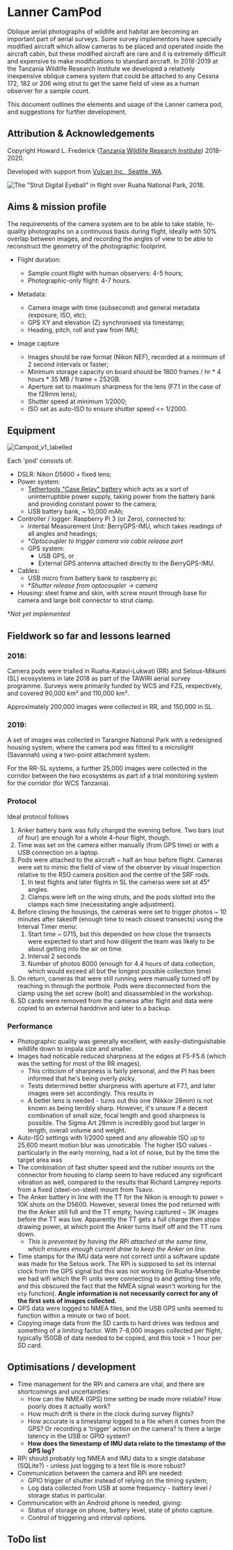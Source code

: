 # Lanner CamPod

Oblique aerial photographs of wildlife and habitat are becoming an important part of aerial surveys. Some survey implementors have specially modified aircraft which allow cameras to be placed and operated  inside the aircraft cabin, but these modified aircraft are rare and it is extremely difficult and expensive to make modifications to standard aircraft. In 2018-2019 at the Tanzania Wildlife Research Institute we developed a relatively inexpensive oblique camera system that could be attached to any Cessna 172, 182 or 206 wing strut to get the same field of view as a human observer for a sample count. 

This document outlines the elements and usage of the Lanner camera pod, and suggestions for further development. 

## Attribution & Acknowledgements

Copyright Howard L. Frederick ([Tanzania Wildlife Research Institute](https://www.tawiri.or.tz)) 2018-2020.

Developed with support from [Vulcan Inc., Seattle, WA](https://www.vulcan.com/). 

![The "Strut Digital Eyeball" in flight over Ruaha National Park, 2018.](resources/A%20E4_180304632.jpg)

## Aims & mission profile

The requirements of the camera system are to be able to take stable, hi-quality photographs on a continuous basis during flight, ideally with 50% overlap between images, and recording the angles of view to be able to reconstruct the geometry of the photographic footprint.

* Flight duration: 
  * Sample count flight with human observers: 4-5 hours;
  * Photographic-only flight: 4-7 hours.
* Metadata:
  * Camera image with time (subsecond) and general metadata (exposure, ISO, etc);
  * GPS XY and elevation (Z) synchronised via timestamp;
  * Heading, pitch, roll and yaw from IMU;

* Image capture
  * Images should be raw format (Nikon NEF), recorded at a minimum of 2 second intervals or faster;
  * Minimum storage capacity on board should be 1800 frames / hr * 4 hours * 35 MB / frame = 252GB.
  * Aperture set to maximum sharpness for the lens (F7.1 in the case of the f28mm lens);
  * Shutter speed at minimum 1/2000;
  * ISO set as auto-ISO to ensure shutter speed <= 1/2000. 



## Equipment

![Campod_v1_labelled](resources/Campod_v1_labelled.jpg)

Each 'pod' consists of:

* DSLR: Nikon D5600 + fixed lens;
* Power system:
    * [Tethertools "Case Relay" battery](https://www.tethertools.com/product-category/power-management/case-relay-camera-power/) which acts as a sort of uninterruptible power supply, taking power from the battery bank and providing constant power to the camera;
    * USB battery bank, ~ 10,000 mAh;
* Controller / logger: Raspberry Pi 3 (or Zero), connected to:
    * Intertial Measurement Unit: BerryGPS-IMU, which takes readings of all angles and headings;
    * **Optocoupler to trigger camera via cable release port*
    * GPS system:
      * USB GPS, or
      * External GPS antenna attached directly to the BerryGPS-IMU.
* Cables:
    * USB micro from battery bank to raspberry pi;
    * **Shutter release from optocoupler -> camera*
* Housing: steel frame and skin, with screw mount through base for camera and large bolt connector to strut clamp. 

**Not yet implemented*

## Fieldwork so far and lessons learned

### 2018:

Camera pods were trialled in Ruaha-Katavi-Lukwati (RR) and Selous-Mikumi (SL) ecosystems in late 2018 as part of the TAWIRI aerial survey programme. Surveys were primarily funded by WCS and FZS, respectively, and covered 90,000 km² and 110,000 km².

Approximately 200,000 images were collected in RR, and 150,000 in SL.

### 2019:

A set of images was collected in Tarangire National Park with a redesigned housing system, where the camera pod was fitted to a microlight (Savannah) using a two-point attachment system.

For the RR-SL systems, a further 25,000 images were collected in the corridor between the two ecosystems as part of a trial monitoring system for the corridor (for WCS Tanzania).

### Protocol

Ideal protocol follows

1. Anker battery bank was fully charged the evening before. Two bars (out of four) are enough for a whole 4-hour flight, though.
2. Time was set on the camera either manually (from GPS time) or with a USB connection on a laptop. 
3. Pods were attached to the aircraft ~ half an hour before flight. Cameras were set to mimic the field of view of the observer by visual inspection relative to the RSO camera position and the centre of the SRF rods.
   1. In test flights and later flights in SL the cameras were set at 45° angles.
   2. Clamps were left on the wing struts, and the pods slotted into the clamps each time (necessitating angle adjustment).
4. Before closing the housings, the cameras were set to trigger photos ~ 10 minutes after takeoff (enough time to reach closest transects) using the Interval Timer menu:
   1. Start time ~ 0715, but this depended on how close the transects were expected to start and how diligent the team was likely to be about getting into the air on time.
   2. Interval 2 seconds
   3. Number of photos 8000 (enough for 4.4 hours of data collection, which would exceed all but the longest possible collection time)
5. On return, cameras that were still running were manually turned off by reaching in through the porthole. Pods were disconnected from the clamp using the set screw (bolt) and disassembled in the workshop.
6. SD cards were removed from the cameras after flight and data were copied to an external harddrive and later to a backup.

### Performance

* Photographic quality was generally excellent, with easily-distinguishable wildlife down to impala size and smaller. 
* Images had noticable reduced sharpness at the edges at F5-F5.6 (which was the setting for most of the RR images). 
  * This criticism of sharpness is fairly personal, and the PI has been informed that he's being overly picky.
  * Tests determined better sharpness with aperture at F7.1, and later images were set accordingly. This results in 
  * A better lens is needed - turns out this one (Nikkor 28mm) is not known as being terribly sharp. However, it's unsure if a decent combination of small size, focal length and good sharpness is possible. The Sigma Art 28mm is incredibly good but  larger in length, overall volume and weight.
* Auto-ISO settings with 1/2000 speed and any allowable ISO up to 25,600 meant motion blur was unnoticable. The higher ISO values - particularly in the early morning, had a lot of noise, but by the time the target area was 
* The combination of fast shutter speed and the rubber mounts on the connector from housing to clamp seem to have reduced any significant vibration as well, compared to the results that Richard Lamprey reports from a fixed (steel-on-steel) mount from Tsavo.
* The Anker battery in line with the TT for the Nikon is enough to power > 10K shots on the D5600. However, several times the pod returned with the the Anker still full and the TT empty, having captured ~ 3K images before the TT was low. Apparently the TT gets a full charge then stops drawing power, at which point the Anker turns itself off and the TT runs down. 
  * *This is prevented by having the RPi attached at the same time, which ensures enough current draw to keep the Anker on line.*
* Time stamps for the IMU data were not correct until a software update was made for the Selous work. The RPi is supposed to set its internal clock from the GPS signal but this was not working (in Ruaha-Msembe we had wifi which the Pi units were connecting to and getting time info, and this obscured the fact that the NMEA signal wasn't working for the `ntp` function). **Angle information is not necessarily correct for any of the first sets of images collected.**
* GPS data were logged to NMEA files, and the USB GPS units seemed to function within a minute or two of boot.
* Copying image data from the SD cards to hard drives was tedious and something of a limiting factor. With 7-8,000 images collected per flight, typically 150GB of data needed to be copied, and this took > 1 hour per SD card. 



## Optimisations / development

* Time management for the RPi and camera are vital, and there are shortcomings and uncertainties:
  * How can the NMEA (GPS) time setting be made more reliable? How poorly does it actually work?
  * How much drift is there in the clock during survey flights?
  * How accurate is a timestamp logged to a file when it comes from the GPS? Or recording a 'trigger' action on the camera? Is there a large latency in the USB or GPIO system?
  * **How does the timestamp of IMU data relate to the timestamp of the GPS log?**
* RPi should probably log NMEA and IMU data to a single database (SQLite?) - unless just logging to a text file is more robust?
* Communication between the camera and RPi are needed:
  * GPIO trigger of shutter instead of relying on the timing system;
  * Log data collected from USB at some frequency - battery level / storage status in particular.
* Communication with an Android phone is needed, giving:
  * Status of storage on phone, battery level, state of photo capture.
  * Control of triggering and interval options.

## ToDo list

